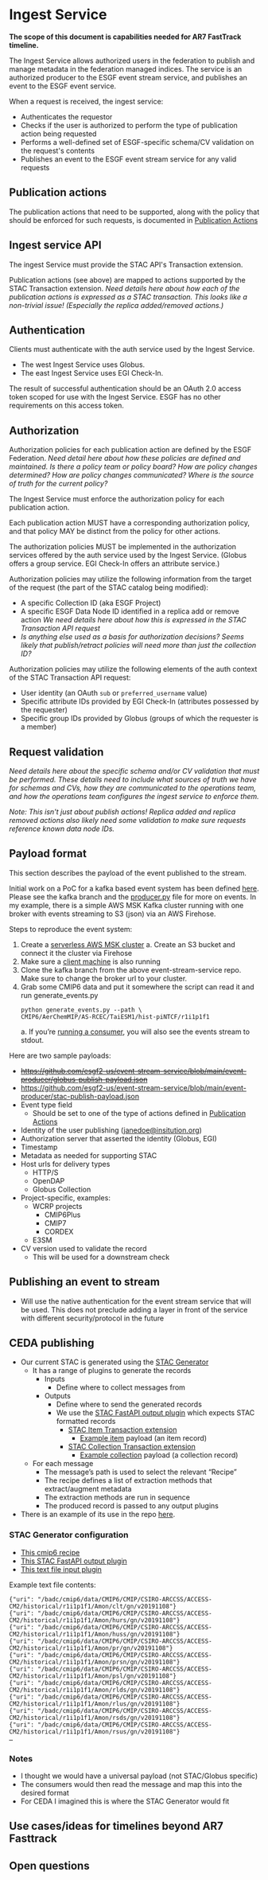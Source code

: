# Ingest Service

**The scope of this document is capabilities needed for AR7 FastTrack
timeline.**

The Ingest Service allows authorized users in the federation to publish and manage metadata in the federation managed indices. The service is an authorized producer to the ESGF event stream service, and publishes an event to the ESGF event service.

When a request is received, the ingest service:

- Authenticates the requestor
- Checks if the user is authorized to perform the type of publication action being requested
- Performs a well-defined set of ESGF-specific schema/CV validation on the request's contents
- Publishes an event to the ESGF event stream service for any valid requests

## Publication actions

The publication actions that need to be supported, along with the policy that should be enforced for such requests, is documented in [Publication Actions](publication_actions.md)

## Ingest service API

The ingest Service must provide the STAC API's Transaction extension.

Publication actions (see above) are mapped to actions supported by the STAC Transaction extension.
_Need details here about how each of the publication actions is expressed as a STAC transaction. This looks like a non-trivial issue! (Especially the replica added/removed actions.)_

## Authentication

Clients must authenticate with the auth service used by the Ingest Service.
- The west Ingest Service uses Globus.
- The east Ingest Service uses EGI Check-In.

The result of successful authentication should be an OAuth 2.0 access token scoped for use with the
Ingest Service. ESGF has no other requirements on this access token.

## Authorization

Authorization policies for each publication action are defined by the ESGF Federation.
_Need detail here about how these policies are defined and maintained. Is there a policy team or policy board? How are policy changes determined? How are policy changes communicated? Where is the source of truth for the current policy?_

The Ingest Service must enforce the authorization policy for each publication action.

Each publication action MUST have a corresponding authorization policy, and that policy MAY be distinct from the policy for other actions.

The authorization policies MUST be implemented in the authorization services offered by the auth service used by the Ingest Service. (Globus offers a group service. EGI Check-In offers an attribute service.)

Authorization policies may utilize the following information from the target of the request (the part of the STAC catalog being modified):
- A specific Collection ID (aka ESGF Project)
- A specific ESGF Data Node ID identified in a replica add or remove action _We need details here about how this is expressed in the STAC Transaction API request_
- _Is anything else used as a basis for authorization decisions? Seems likely that publish/retract policies will need more than just the collection ID?_

Authorization policies may utilize the following elements of the auth context of the STAC Transaction API request:
- User identity (an OAuth `sub` or `preferred_username` value)
- Specific attribute IDs provided by EGI Check-In (attributes possessed by the requester)
- Specific group IDs provided by Globus (groups of which the requester is a member)

## Request validation

_Need details here about the specific schema and/or CV validation that must be performed. These details need to include what sources of truth we have for schemas and CVs, how they are communicated to the operations team, and how the operations team configures the ingest service to enforce them._

_Note: This isn't just about publish actions! Replica added and replica removed actions also likely need some validation to make sure requests reference known data node IDs._

## Payload format

This section describes the payload of the event published to the stream.

Initial work on a PoC for a kafka based event system has been defined [here](https://github.com/esgf2-us/event-stream-service). Please see the kafka branch and the [producer.py](https://github.com/esgf2-us/event-stream-service/blob/kafka/event-producer/producer.py) file for more on events. In my example, there is a simple AWS MSK Kafka cluster running with one broker with events streaming to S3 (json) via an AWS Firehose.

Steps to reproduce the event system:

1.  Create a [serverless AWS MSK cluster](https://docs.aws.amazon.com/msk/latest/developerguide/serverless.html)
    a.  Create an S3 bucket and connect it the cluster via Firehose
2.  Make sure a [client machine](https://docs.aws.amazon.com/msk/latest/developerguide/create-serverless-cluster-client.html) is also running
3.  Clone the kafka branch from the above event-stream-service repo. Make sure to change the broker url to your cluster.
4.  Grab some CMIP6 data and put it somewhere the script can read it and
    run generate_events.py  
    ```
    python generate_events.py --path \
    CMIP6/AerChemMIP/AS-RCEC/TaiESM1/hist-piNTCF/r1i1p1f1
    ```
    a.  If you’re [running a consumer](https://docs.aws.amazon.com/msk/latest/developerguide/msk-serverless-produce-consume.html), you will also see the events stream to stdout.

Here are two sample payloads:

- ~~https://github.com/esgf2-us/event-stream-service/blob/main/event-producer/globus-publish-payload.json~~
- https://github.com/esgf2-us/event-stream-service/blob/main/event-producer/stac-publish-payload.json
- Event type field
  - Should be set to one of the type of actions defined in [Publication Actions](https://docs.google.com/document/d/1l26fepBtM95N6pEFHt8BoYINebg5XJXbCq1JfsFTJvc/edit)
- Identity of the user publishing (janedoe@insitution.org)
- Authorization server that asserted the identity (Globus, EGI)
- Timestamp
- Metadata as needed for supporting STAC
- Host urls for delivery types
  - HTTP/S
  - OpenDAP
  - Globus Collection
- Project-specific, examples:
  - WCRP projects
    - CMIP6Plus
    - CMIP7
    - CORDEX
  - E3SM
- CV version used to validate the record
  - This will be used for a downstream check

## Publishing an event to stream

- Will use the native authentication for the event stream service that will be used. This does not preclude adding a layer in front of the service with different security/protocol in the future

## CEDA publishing

- Our current STAC is generated using the [STAC
  Generator](https://github.com/cedadev/stac-generator)
  - It has a range of plugins to generate the records
    - Inputs
      - Define where to collect messages from
    - Outputs
      - Define where to send the generated records
      - We use the [STAC FastAPI output plugin](https://github.com/cedadev/stac-generator/blob/master/stac_generator/plugins/outputs/stac_fastapi.py) which expects STAC formatted records
        - [STAC Item Transaction extension](https://github.com/stac-api-extensions/transaction)
          - [Example item](https://api.stac.ceda.ac.uk/collections/cmip6/items/CMIP6.ScenarioMIP.UA.MCM-UA-1-0.ssp245.r1i1p1f2.Amon.psl.gn.v20190731) payload (an item record)
        - [STAC Collection Transaction extension](https://github.com/stac-api-extensions/collection-transaction)
          - [Example collection](https://api.stac.ceda.ac.uk/collections/cmip6) payload (a collection record)
  - For each message
    - The message’s path is used to select the relevant “Recipe”
    - The recipe defines a list of extraction methods that extract/augment metadata
    - The extraction methods are run in sequence
    - The produced record is passed to any output plugins
- There is an example of its use in the repo [here](https://github.com/cedadev/stac-generator/tree/master/example).

### STAC Generator configuration

- [This cmip6 recipe](https://github.com/cedadev/stac-recipes/blob/master/recipes/item/cmip6.yaml)
- [This STAC FastAPI output plugin](https://github.com/cedadev/stac-generator/blob/master/stac_generator/plugins/outputs/stac_fastapi.py)
- [This text file input plugin](https://github.com/cedadev/stac-generator/blob/master/stac_generator/plugins/inputs/text_file.py)

Example text file contents:
```
{"uri": "/badc/cmip6/data/CMIP6/CMIP/CSIRO-ARCCSS/ACCESS-CM2/historical/r1i1p1f1/Amon/clt/gn/v20191108"}
{"uri": "/badc/cmip6/data/CMIP6/CMIP/CSIRO-ARCCSS/ACCESS-CM2/historical/r1i1p1f1/Amon/hurs/gn/v20191108"}
{"uri": "/badc/cmip6/data/CMIP6/CMIP/CSIRO-ARCCSS/ACCESS-CM2/historical/r1i1p1f1/Amon/huss/gn/v20191108"}
{"uri": "/badc/cmip6/data/CMIP6/CMIP/CSIRO-ARCCSS/ACCESS-CM2/historical/r1i1p1f1/Amon/pr/gn/v20191108"}
{"uri": "/badc/cmip6/data/CMIP6/CMIP/CSIRO-ARCCSS/ACCESS-CM2/historical/r1i1p1f1/Amon/prsn/gn/v20191108"}
{"uri": "/badc/cmip6/data/CMIP6/CMIP/CSIRO-ARCCSS/ACCESS-CM2/historical/r1i1p1f1/Amon/psl/gn/v20191108"}
{"uri": "/badc/cmip6/data/CMIP6/CMIP/CSIRO-ARCCSS/ACCESS-CM2/historical/r1i1p1f1/Amon/rlds/gn/v20191108"}
{"uri": "/badc/cmip6/data/CMIP6/CMIP/CSIRO-ARCCSS/ACCESS-CM2/historical/r1i1p1f1/Amon/rlus/gn/v20191108"}
{"uri": "/badc/cmip6/data/CMIP6/CMIP/CSIRO-ARCCSS/ACCESS-CM2/historical/r1i1p1f1/Amon/rsds/gn/v20191108"}
{"uri": "/badc/cmip6/data/CMIP6/CMIP/CSIRO-ARCCSS/ACCESS-CM2/historical/r1i1p1f1/Amon/rsus/gn/v20191108"}
…
```

### Notes

- I thought we would have a universal payload (not STAC/Globus specific)
- The consumers would then read the message and map this into the desired format
- For CEDA I imagined this is where the STAC Generator would fit

## Use cases/ideas for timelines beyond AR7 Fasttrack

## Open questions
